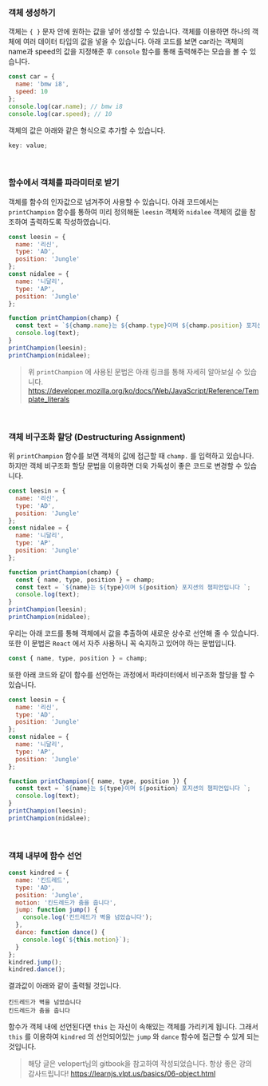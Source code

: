 ### 객체 생성하기

객체는 `{ }` 문자 안에 원하는 값을 넣어 생성할 수 있습니다. 객체를 이용하면 하나의 객체에 여러 데이터 타입의 값을 넣을 수 있습니다.
아래 코드를 보면 car라는 객체의 name과 speed의 값을 지정해준 후 `console` 함수를 통해 출력해주는 모습을 볼 수 있습니다.

```javascript
const car = {
  name: 'bmw i8',
  speed: 10
};
console.log(car.name); // bmw i8
console.log(car.speed); // 10
```

객체의 값은 아래와 같은 형식으로 추가할 수 있습니다.

```javascript
key: value;
```

<br>

### 함수에서 객체를 파라미터로 받기

객체를 함수의 인자값으로 넘겨주어 사용할 수 있습니다. 아래 코드에서는 `printChampion` 함수를 통하여 미리 정의해둔 `leesin` 객체와 `nidalee` 객체의 값을 참조하여 출력하도록 작성하였습니다.

```javascript
const leesin = {
  name: '리신',
  type: 'AD',
  position: 'Jungle'
};
const nidalee = {
  name: '니달리',
  type: 'AP',
  position: 'Jungle'
};

function printChampion(champ) {
  const text = `${champ.name}는 ${champ.type}이며 ${champ.position} 포지션의 챔피언입니다 `;
  console.log(text);
}
printChampion(leesin);
printChampion(nidalee);
```

> 위 `printChampion` 에 사용된 문법은 아래 링크를 통해 자세히 알아보실 수 있습니다.
> https://developer.mozilla.org/ko/docs/Web/JavaScript/Reference/Template_literals

<br>

### 객체 비구조화 할당 (Destructuring Assignment)

위 `printChampion` 함수를 보면 객체의 값에 접근할 때 `champ.` 를 입력하고 있습니다. 하지만 객체 비구조화 할당 문법을 이용하면 더욱 가독성이 좋은 코드로 변경할 수 있습니다.

```javascript
const leesin = {
  name: '리신',
  type: 'AD',
  position: 'Jungle'
};
const nidalee = {
  name: '니달리',
  type: 'AP',
  position: 'Jungle'
};

function printChampion(champ) {
  const { name, type, position } = champ;
  const text = `${name}는 ${type}이며 ${position} 포지션의 챔피언입니다 `;
  console.log(text);
}
printChampion(leesin);
printChampion(nidalee);
```

우리는 아래 코드를 통해 객체에서 값을 추출하여 새로운 상수로 선언해 줄 수 있습니다. 또한 이 문법은 `React` 에서 자주 사용하니 꼭 숙지하고 있어야 하는 문법입니다.

```javascript
const { name, type, position } = champ;
```

또한 아래 코드와 같이 함수를 선언하는 과정에서 파라미터에서 비구조화 할당을 할 수 있습니다.

```javascript
const leesin = {
  name: '리신',
  type: 'AD',
  position: 'Jungle'
};
const nidalee = {
  name: '니달리',
  type: 'AP',
  position: 'Jungle'
};

function printChampion({ name, type, position }) {
  const text = `${name}는 ${type}이며 ${position} 포지션의 챔피언입니다 `;
  console.log(text);
}
printChampion(leesin);
printChampion(nidalee);
```

<br>

### 객체 내부에 함수 선언

```javascript
const kindred = {
  name: '킨드레드',
  type: 'AD',
  position: 'Jungle',
  motion: '킨드레드가 춤을 춥니다',
  jump: function jump() {
    console.log('킨드레드가 벽을 넘었습니다');
  },
  dance: function dance() {
    console.log(`${this.motion}`);
  }
};
kindred.jump();
kindred.dance();
```

결과값이 아래와 같이 출력될 것입니다.

```
킨드레드가 벽을 넘었습니다
킨드레드가 춤을 춥니다
```

함수가 객체 내에 선언된다면 `this` 는 자신이 속해있는 객체를 가리키게 됩니다. 그래서 `this` 를 이용하여 `kindred` 의 선언되어있는 `jump` 와 `dance` 함수에 접근할 수 있게 되는 것입니다.

> 해당 글은 velopert님의 gitbook을 참고하여 작성되었습니다. 항상 좋은 강의 감사드립니다!
> https://learnjs.vlpt.us/basics/06-object.html
